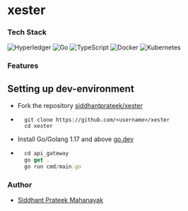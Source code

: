 # xester


### Tech Stack
![Hyperledger](https://img.shields.io/badge/hyperledger-2F3134?style=for-the-badge&logo=hyperledger&logoColor=white)
![Go](https://img.shields.io/badge/go-%2300ADD8.svg?style=for-the-badge&logo=go&logoColor=white)
![TypeScript](https://img.shields.io/badge/typescript-%23007ACC.svg?style=for-the-badge&logo=typescript&logoColor=white)
![Docker](https://img.shields.io/badge/docker-%230db7ed.svg?style=for-the-badge&logo=docker&logoColor=white)
![Kubernetes](https://img.shields.io/badge/kubernetes-%23326ce5.svg?style=for-the-badge&logo=kubernetes&logoColor=white)

### Features

## Setting up dev-environment

- Fork the repository [siddhantprateek/xester](https://github.com/siddhantprateek/xester)

- ```shell
    git clone https://github.com/<username>/xester
    cd xester
    ```
- Install Go/Golang 1.17 and above [go.dev](https://go.dev/)

- ```javascript
    cd api_gateway
    go get .
    go run cmd/main.go
    ```
### Author
- [Siddhant Prateek Mahanayak](https://github.com/siddhantprateek)
